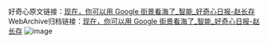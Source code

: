 好奇心原文链接：[现在，你可以用 Google 街景看海了_智能_好奇心日报-赵长存](https://www.qdaily.com/articles/7538.html)
WebArchive归档链接：[现在，你可以用 Google 街景看海了_智能_好奇心日报-赵长存](http://web.archive.org/web/20190623172451/https://www.qdaily.com/articles/7538.html)
![image](http://ww3.sinaimg.cn/large/007d5XDply1g3wjlarvr1j30u03jwb29)